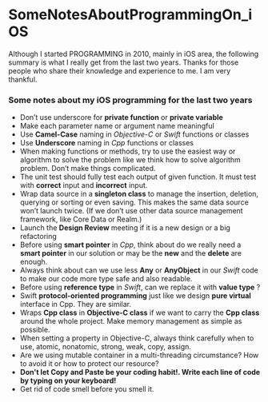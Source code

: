# SomeNotesAboutProgrammingOn_iOS

Although I started PROGRAMMING in 2010, mainly in iOS area, the following summary is what I really get from the last two years.
Thanks for those people who share their knowledge and experience to me. I am very thankful.

### Some notes about my iOS programming for the last two years

- Don’t use underscore for **private function** or **private variable**
- Make each parameter name or argument name meaningful
- Use **Camel-Case** naming in *Objective-C* or *Swift* functions or classes
- Use **Underscore** naming in *Cpp*  functions or classes
- When making functions or methods, try to use the easiest way or algorithm to solve the problem like we think how to solve algorithm problem. Don’t make things complicated.
- The unit test should fully test each output of given function. It must test with **correct** input and **incorrect** input.
- Wrap data source in a **singleton class** to manage the insertion, deletion, querying or sorting or even saving. This makes the same data source won’t launch twice. (If we don’t use other data source management framework, like Core Data or Realm.)
- Launch the **Design Review** meeting if it is a new design or a big refactoring
- Before using **smart pointer** in *Cpp*, think about do we really need a **smart pointer** in our solution or may be the **new** and the **delete** are enough.
- Always think about can we use less **Any** or **AnyObject** in our *Swift* code to make our code more type safe and also readable.
- Before using **reference type** in *Swift*, can we replace it with **value type** ?
- Swift **protocol-oriented programming** just like we design **pure virtual** interface in Cpp. They are similar.
- Wraps **Cpp class** in **Objective-C class** if we want to carry the **Cpp class** around the whole project. Make memory management as simple as possible.
- When setting a property in Objective-C, always think carefully when to use, atomic, nonatomic, strong, weak, copy, assign.
- Are we using mutable container in a multi-threading circumstance? How to avoid it or how to protect our resource?
- **Don't let Copy and Paste be your coding habit!. Write each line of code by typing on your keyboard!**
- Get rid of code smell before you smell it.
